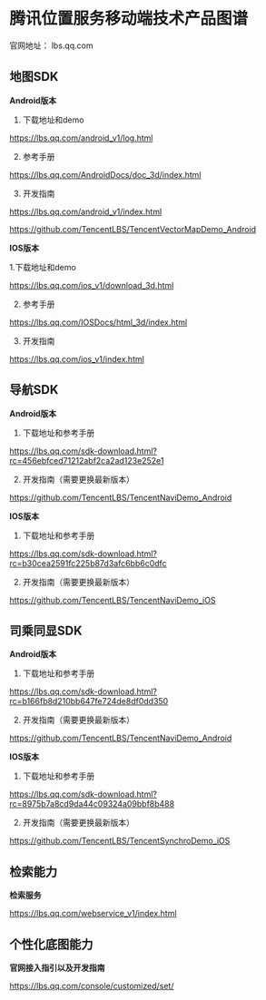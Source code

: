 # 腾讯位置服务移动端技术产品图谱
官网地址： lbs.qq.com

## 地图SDK

**Android版本**

1. 下载地址和demo

https://lbs.qq.com/android_v1/log.html

2. 参考手册

https://lbs.qq.com/AndroidDocs/doc_3d/index.html

3. 开发指南

https://lbs.qq.com/android_v1/index.html

https://github.com/TencentLBS/TencentVectorMapDemo_Android

**IOS版本**

1.下载地址和demo

https://lbs.qq.com/ios_v1/download_3d.html

2. 参考手册

https://lbs.qq.com/IOSDocs/html_3d/index.html

3. 开发指南

https://lbs.qq.com/ios_v1/index.html

## 导航SDK

**Android版本**
1. 下载地址和参考手册

https://lbs.qq.com/sdk-download.html?rc=456ebfced71212abf2ca2ad123e252e1

2. 开发指南（需要更换最新版本）

https://github.com/TencentLBS/TencentNaviDemo_Android

**IOS版本**

1. 下载地址和参考手册

https://lbs.qq.com/sdk-download.html?rc=b30cea2591fc225b87d3afc6bb6c0dfc


2. 开发指南（需要更换最新版本）

https://github.com/TencentLBS/TencentNaviDemo_iOS

## 司乘同显SDK

**Android版本**

1. 下载地址和参考手册

https://lbs.qq.com/sdk-download.html?rc=b166fb8d210bb647fe724de8df0dd350

2. 开发指南（需要更换最新版本）

https://github.com/TencentLBS/TencentNaviDemo_Android

**IOS版本**

1. 下载地址和参考手册

https://lbs.qq.com/sdk-download.html?rc=8975b7a8cd9da44c09324a09bbf8b488

2. 开发指南（需要更换最新版本）

https://github.com/TencentLBS/TencentSynchroDemo_iOS

## 检索能力

**检索服务**

https://lbs.qq.com/webservice_v1/index.html


## 个性化底图能力

**官网接入指引以及开发指南**

https://lbs.qq.com/console/customized/set/





